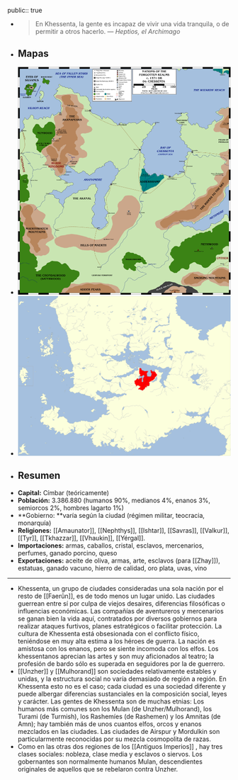 public:: true

- > En Khessenta, la gente es incapaz de vivir una vida tranquila, o de permitir a otros hacerlo.
  > — *Heptios, el Archimago*
- ## Mapas
- ![SnObUTmbHq16GOXo-chessenta.png](../assets/SnObUTmbHq16GOXo-chessenta_1740317578808_0.png)
- ![ck3v9MBNnJ6BsnYK-chessenta-location.png](../assets/ck3v9MBNnJ6BsnYK-chessenta-location_1740317584228_0.png)
- ## Resumen
- **Capital:** Címbar (teóricamente)
- **Población:** 3.386.880 (humanos 90%, medianos 4%, enanos 3%, semiorcos 2%, hombres lagarto 1%)
- **Gobierno: **varía según la ciudad (régimen militar, teocracia, monarquía)
- **Religiones:** [[Amaunator]], [[Nephthys]], [[Ishtar]], [[Savras]], [[Valkur]], [[Tyr]], [[Tkhazzar]], [[Vhaukin]], [[Yérgal]].
- **Importaciones:** armas, caballos, cristal, esclavos, mercenarios, perfumes, ganado porcino, queso
- **Exportaciones:** aceite de oliva, armas, arte, esclavos (para [[Zhay]]), estatuas, ganado vacuno, hierro de calidad, oro plata, uvas, vino
- ---
- Khessenta, un grupo de ciudades consideradas una sola nación por el resto de [[Faerûn]], es de todo menos un lugar unido. Las ciudades guerrean entre sí por culpa de viejos desaires, diferencias filosóficas o influencias económicas. Las compañías de aventureros y mercenarios se ganan bien la vida aquí, contratados por diversos gobiernos para realizar ataques furtivos, planes estratégicos o facilitar protección. La cultura de Khessenta está obsesionada con el conflicto físico, teniéndose en muy alta estima a los héroes de guerra. La nación es amistosa con los enanos, pero se siente incomoda con los elfos. Los khessentanos aprecian las artes y son muy aficionados al teatro; la profesión de bardo sólo es superada en seguidores por la de guerrero.
- [[Unzher]] y [[Mulhorand]] son sociedades relativamente estables y unidas, y la estructura social no varía demasiado de región a región. En Khessenta esto no es el caso; cada ciudad es una sociedad diferente y puede albergar diferencias sustanciales en la composición social, leyes y carácter. Las gentes de Khessenta son de muchas etnias: Los humanos más comunes son los Mulan (de Unzher/Mulhorand), los Turami (de Turmish), los Rashemíes (de Rashemen) y los Amnitas (de Amn); hay también más de unos cuantos elfos, orcos y enanos mezclados en las ciudades. Las ciudades de Airspur y Mordulkin son particularmente reconocidas por su mezcla cosmopolita de razas.
- Como en las otras dos regiones de los [[Antiguos Imperios]] , hay tres clases sociales: nobleza, clase media y esclavos o siervos. Los gobernantes son normalmente humanos Mulan, descendientes originales de aquellos que se rebelaron contra Unzher.